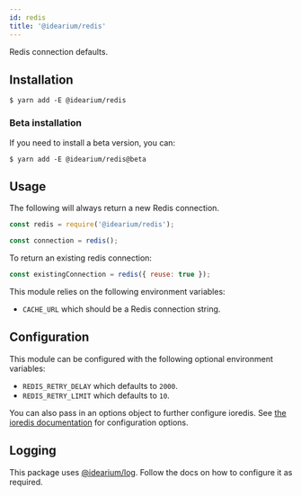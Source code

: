 ```yaml
---
id: redis
title: '@idearium/redis'
---
```


Redis connection defaults.

## Installation

```shell
$ yarn add -E @idearium/redis
```

### Beta installation

If you need to install a beta version, you can:

```shell
$ yarn add -E @idearium/redis@beta
```

## Usage

The following will always return a new Redis connection.

```JavaScript
const redis = require('@idearium/redis');

const connection = redis();
```

To return an existing redis connection:

```JavaScript
const existingConnection = redis({ reuse: true });
```

This module relies on the following environment variables:

-   `CACHE_URL` which should be a Redis connection string.

## Configuration

This module can be configured with the following optional environment variables:

-   `REDIS_RETRY_DELAY` which defaults to `2000`.
-   `REDIS_RETRY_LIMIT` which defaults to `10`.

You can also pass in an options object to further configure ioredis. See [the ioredis documentation](https://github.com/luin/ioredis) for configuration options.

## Logging

This package uses [@idearium/log](https://idearium.github.io/idearium-lib/docs/log). Follow the docs on how to configure it as required.
